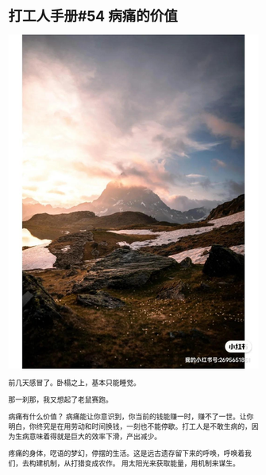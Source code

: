 # 打工人手册#54 病痛的价值

 ![](img/656cb018-f6f0-4cbc-96e8-960f55f88810.jpg)
 
前几天感冒了。卧榻之上，基本只能睡觉。

那一刹那，我又想起了老鼠赛跑。

病痛有什么价值？
病痛能让你意识到，你当前的钱能赚一时，赚不了一世。让你明白，你终究是在用劳动和时间换钱，一刻也不能停歇。打工人是不敢生病的，因为生病意味着得就是巨大的效率下滑，产出减少。

疼痛的身体，呓语的梦幻，停摆的生活。这是远古遗存留下来的呼唤，呼唤着我们，去构建机制，从打猎变成农作。
用太阳光来获取能量，用机制来谋生。
